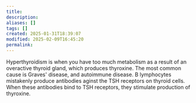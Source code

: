 ```yaml
---
title: 
description: 
aliases: []
tags: []
created: 2025-01-31T18:39:07
modified: 2025-02-09T16:45:20
permalink:
---
```


Hyperthyroidism is when you have too much metabolism as a result of an overactive thyroid gland, which produces thyroxine. The most common cause is Graves' disease, and autoimmune disease. B lymphocytes mistakenly produce antibodies aginst the TSH receptors on thyroid cells. When these antibodies bind to TSH receptors, they stimulate production of thyroxine.
